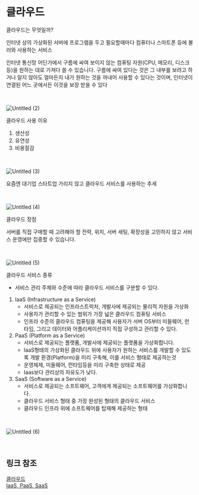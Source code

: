 # 클라우드

클라우드는 무엇일까?

인터넷 상의 가상화된 서버에 프로그램을 두고 필요할때마다 컴퓨터나 스마트폰 등에 불러와 사용하는 서비스

인터넷 통신망 어딘가에서 구름에 싸여 보이지 않는 컴퓨팅 자원(CPU, 메모리, 디스크 등)을 원하는 대로 가져다 쓸 수 있습니다. 구름에 싸여 있다는 것은 그 내부를 보려고 하거나 알지 않아도 얼마든지 내가 원하는 것을 꺼내어 사용할 수 있다는 것이며, 인터넷이 연결된 어느 곳에서든 이것을 보장 받을 수 있다

<br>

![Untitled (2)](https://user-images.githubusercontent.com/59812251/168272648-2665a10f-7bc2-4df7-8eb3-1499fe624f04.png)

클라우드 사용 이유

1. 생산성
2. 유연성
3. 비용절감

<br>

![Untitled (3)](https://user-images.githubusercontent.com/59812251/168272692-bef395d1-0f1d-4552-8388-cd0d30636812.png)

요즘엔 대기업 스타트업 가리지 않고 클라우드 서비스를 사용하는 추세

<br>

![Untitled (4)](https://user-images.githubusercontent.com/59812251/168272706-6478221f-47c3-4eed-acd2-ef66bc63998d.png)

클라우드 장점

서버를 직접 구매할 때 고려해야 할 전력, 위치, 서버 세팅, 확장성을 고민하지 않고 서비스 운영에만 집중할 수 있습니다.

<br>

![Untitled (5)](https://user-images.githubusercontent.com/59812251/168272721-abeb9d22-096a-4ae0-8c8c-49fd1438704b.png)

클라우드 서비스 종류

- 서비스 관리 주체와 수준에 따라 클라우드 서비스를 구분할 수 있다.
1. IaaS (Infrastructure as a Service)
    - 서비스로 제공되는 인프라스트럭처, 개발사에 제공되는 물리적 자원을 가상화
    - 사용자가 관리할 수 있는 범위가 가장 넓은 클라우드 컴퓨팅 서비스
    - 인프라 수준의 클라우드 컴퓨팅을 제공해 사용자가 서버 OS부터 미들웨어, 런타임, 그리고 데이터와 어플리케이션까지 직접 구성하고 관리할 수 있다.
2. PaaS (Platform as a Service)
    - 서비스로 제공되는 플랫폼, 개발사에 제공되는 플랫폼을 가상화합니다.
    - laaS형태의 가상화된 클라우드 위에 사용자가 원하는 서비스를 개발할 수 있도록 개발 환경(Platform)을 미리 구축해, 이를 서비스 형태로 제공하는것
    - 운영체제, 미들웨어, 런타임등을 미리 구축한 상태로 제공
    - Iaas보다 관리상의 자유도가 낮다.
3. SaaS (Software as a Service)
    - 서비스로 제공되는 소프트웨어, 고객에게 제공되는 소프트웨어를 가상화합니다.
    - 클라우드 서비스 형태 중 가장 완성된 형태의 클라우드 서비스
    - 클라우드 인프라 위에 소프트웨어를 탑재해 제공하는 형태

<br>


![Untitled (6)](https://user-images.githubusercontent.com/59812251/168272731-2688d89e-295e-4382-b081-a4ae3d1e02b3.png)

<br>

## 링크 참조

[클라우드](https://library.gabia.com/contents/infrahosting/9114/)  
[IaaS, PaaS, SaaS](https://www.whatap.io/ko/blog/9/)